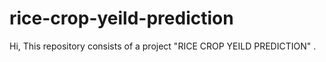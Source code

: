 # rice-crop-yeild-prediction
Hi, This repository consists of a project "RICE CROP YEILD PREDICTION" .
